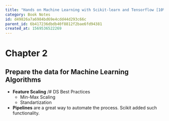 ```yaml
---
title: "Hands on Machine Learning with Scikit-learn and Tensorflow [10%]"
category: Book Notes
id: d49826a7a6984bd69e4cdd44d293c66c
parent_id: 6b417236dbdb40f8812f2bae6fd94381
created_at: 1569536522269
---
```


# Chapter 2

## Prepare the data for Machine Learning Algorithms

* **Feature Scaling**
/# DS Best Practices
    * Min-Max Scaling
    * Standartization
* **Pipelines** are a great way to automate the process. Scikit added such functionality.
                
